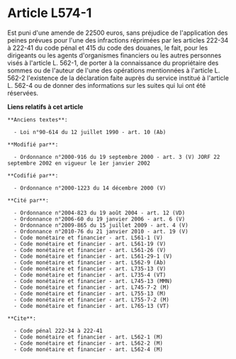 # Article L574-1

Est puni d'une amende de 22500 euros, sans préjudice de l'application des peines prévues pour l'une des infractions réprimées
par les articles 222-34 à 222-41 du code pénal et 415 du code des douanes, le fait, pour les dirigeants ou les agents
d'organismes financiers ou les autres personnes visés à l'article L. 562-1, de porter à la connaissance du propriétaire des
sommes ou de l'auteur de l'une des opérations mentionnées à l'article L. 562-2 l'existence de la déclaration faite auprès du
service institué à l'article L. 562-4 ou de donner des informations sur les suites qui lui ont été réservées.

**Liens relatifs à cet article**

	**Anciens textes**:

	  - Loi n°90-614 du 12 juillet 1990 - art. 10 (Ab)

	**Modifié par**:

	  - Ordonnance n°2000-916 du 19 septembre 2000 - art. 3 (V) JORF 22 septembre 2002 en vigueur le 1er janvier 2002

	**Codifié par**:

	  - Ordonnance n°2000-1223 du 14 décembre 2000 (V)

	**Cité par**:

	  - Ordonnance n°2004-823 du 19 août 2004 - art. 12 (VD)
	  - Ordonnance n°2006-60 du 19 janvier 2006 - art. 6 (V)
	  - Ordonnance n°2009-865 du 15 juillet 2009 - art. 4 (V)
	  - Ordonnance n°2010-76 du 21 janvier 2010 - art. 19 (V)
	  - Code monétaire et financier - art. L561-1 (V)
	  - Code monétaire et financier - art. L561-19 (V)
	  - Code monétaire et financier - art. L561-26 (V)
	  - Code monétaire et financier - art. L561-29-1 (V)
	  - Code monétaire et financier - art. L562-9 (Ab)
	  - Code monétaire et financier - art. L735-13 (V)
	  - Code monétaire et financier - art. L735-4 (VT)
	  - Code monétaire et financier - art. L745-13 (MMN)
	  - Code monétaire et financier - art. L745-7-2 (M)
	  - Code monétaire et financier - art. L755-13 (M)
	  - Code monétaire et financier - art. L755-7-2 (M)
	  - Code monétaire et financier - art. L765-13 (VT)

	**Cite**:

	  - Code pénal 222-34 à 222-41
	  - Code monétaire et financier - art. L562-1 (M)
	  - Code monétaire et financier - art. L562-2 (M)
	  - Code monétaire et financier - art. L562-4 (M)

